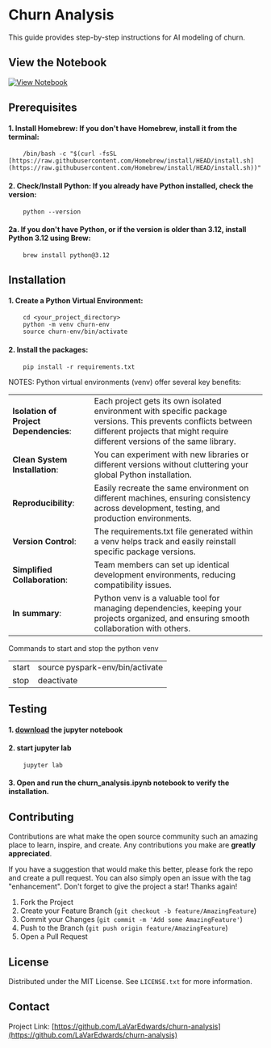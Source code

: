 # Churn Analysis

This guide provides step-by-step instructions for AI modeling of churn.

## View the Notebook
[![View Notebook](https://img.shields.io/badge/launch-notebook-blue.svg)](https://github.com/LaVarEdwards/churn-analysis/blob/main/churn-analysis.ipynb)

## Prerequisites

#### 1. Install Homebrew: If you don't have Homebrew, install it from the terminal:   
		/bin/bash -c "$(curl -fsSL [https://raw.githubusercontent.com/Homebrew/install/HEAD/install.sh](https://raw.githubusercontent.com/Homebrew/install/HEAD/install.sh))"

#### 2. Check/Install Python: If you already have Python installed, check the version:   
		python --version

#### 2a. If you don't have Python, or if the version is older than 3.12, install Python 3.12 using Brew:   
		brew install python@3.12


## Installation

#### 1. Create a Python Virtual Environment:   
		cd <your_project_directory>
		python -m venv churn-env
		source churn-env/bin/activate

#### 2. Install the packages:
		pip install -r requirements.txt


NOTES: Python virtual environments (venv) offer several key benefits:  

<table>
<tr><td>
<b>Isolation of Project Dependencies</b>:
</td><td>
Each project gets its own isolated environment with specific package versions. This prevents conflicts between different projects that might require different versions of the same library.    
</td></tr>
<tr><td>
<b>Clean System Installation</b>:
</td><td>
You can experiment with new libraries or different versions without cluttering your global Python installation.    
</td></tr>
<tr><td>
<b>Reproducibility</b>:  
</td><td>
Easily recreate the same environment on different machines, ensuring consistency across development, testing, and production environments.   
</td></tr>
<tr><td>
<b>Version Control</b>:  
</td><td>
The requirements.txt file generated within a venv helps track and easily reinstall specific package versions.    
</td></tr>
<tr><td>
<b>Simplified Collaboration</b>:  
</td><td>
Team members can set up identical development environments, reducing compatibility issues.    
</td></tr>
<tr><td>
<b>In summary</b>:  
</td><td>
Python venv is a valuable tool for managing dependencies, keeping your projects organized, and ensuring smooth collaboration with others.  
</td></tr>
</td></tr>
</table>

Commands to start and stop the python venv 

<table>
<tr><td>
start
</td><td>
source pyspark-env/bin/activate
</td></tr>
</td></tr>
<tr><td>
stop
</td><td>
deactivate
</td></tr>
</table>


## Testing

#### 1. [download](https://github.com/LaVarEdwards/churn-analysis/blob/main/churn-analysis.ipynb) the jupyter notebook 
 
#### 2. start jupyter lab
		jupyter lab

#### 3. Open and run the churn\_analysis.ipynb notebook to verify the installation.


## Contributing

Contributions are what make the open source community such an amazing place to learn, inspire, and create. Any contributions you make are **greatly appreciated**.

If you have a suggestion that would make this better, please fork the repo and create a pull request. You can also simply open an issue with the tag "enhancement".
Don't forget to give the project a star! Thanks again!

1. Fork the Project
2. Create your Feature Branch (`git checkout -b feature/AmazingFeature`)
3. Commit your Changes (`git commit -m 'Add some AmazingFeature'`)
4. Push to the Branch (`git push origin feature/AmazingFeature`)
5. Open a Pull Request


## License

Distributed under the MIT License. See `LICENSE.txt` for more information.


## Contact

Project Link: [https://github.com/LaVarEdwards/churn-analysis](https://github.com/LaVarEdwards/churn-analysis)
